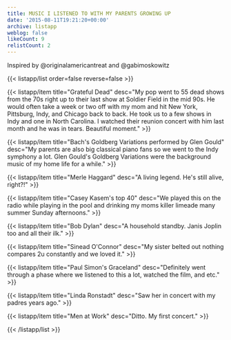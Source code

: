 ```yaml
---
title: MUSIC I LISTENED TO WITH MY PARENTS GROWING UP
date: '2015-08-11T19:21:20+00:00'
archive: listapp
weblog: false
likeCount: 9
relistCount: 2
---
```


Inspired by @originalamericantreat and @gabimoskowitz

<!--more-->

{{< listapp/list order=false reverse=false >}}

   {{< listapp/item title="Grateful Dead"
      desc="My pop went to 55 dead shows from the 70s right up to their last show at Soldier Field in the mid 90s. He would often take a week or two off with my mom and hit New York, Pittsburg, Indy, and Chicago back to back. He took us to a few shows in Indy and one in North Carolina. I watched their reunion concert with him last month and he was in tears. Beautiful moment." >}}

   {{< listapp/item title="Bach's Goldberg Variations performed by Glen Gould"
      desc="My parents are also big classical piano fans so we went to the Indy symphony a lot. Glen Gould's Goldberg Variations were the background music of my home life for a while." >}}

   {{< listapp/item title="Merle Haggard"
      desc="A living legend. He's still alive, right?!" >}}

   {{< listapp/item title="Casey Kasem's top 40"
      desc="We played this on the radio while playing in the pool and drinking my moms killer limeade many summer Sunday afternoons." >}}

   {{< listapp/item title="Bob Dylan"
      desc="A household standby. Janis Joplin too and all their ilk." >}}

   {{< listapp/item title="Sinead O'Connor"
      desc="My sister belted out nothing compares 2u constantly and we loved it." >}}

   {{< listapp/item title="Paul Simon's Graceland"
      desc="Definitely went through a phase where we listened to this a lot, watched the film, and etc." >}}

   {{< listapp/item title="Linda Ronstadt"
      desc="Saw her in concert with my padres years ago." >}}

   {{< listapp/item title="Men at Work"
      desc="Ditto. My first concert." >}}

{{< /listapp/list >}}
